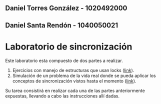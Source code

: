 ## Daniel Torres González - 1020492000
## Daniel Santa Rendón - 1040050021
# Laboratorio de sincronización #

Este laboratorio esta compuesto de dos partes a realizar.
1. Ejercicios con manejo de estructuras que usan locks ([link](./ejercicios)).
2. Simulación de un problema de la vida real donde se pueda aplicar los conceptos de sincronización vistos hasta el momento ([link](./aplicacion)).

Su tarea consistirá en realizar cada una de las partes anteriormente expuestas, llevando a cabo las instrucciones allí dadas.


